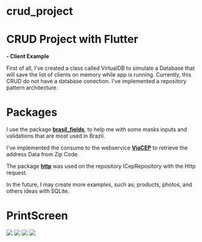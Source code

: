 # crud_project

<h1>CRUD Project with Flutter</h1>
<p><b>- Client Example</b></p>
First of all, I've created a class called VirtualDB to simulate a Database that will save the list of clients on memory while app is running. 
Currently, this CRUD do not have a database conection. 
I've implemented a repository pattern architecture.

<h1>Packages</h1>
<p>
    I use the package <a href="https://pub.dev/packages/brasil_fields"><b>brasil_fields</b></a>, to help me with some masks inputs and validations that are most used in Brazil.
</p>
    
<p>
    I've implemented the consume to the webservice <a href="https://viacep.com.br/"><b>ViaCEP</b></a> to retrieve the address Data from Zip Code. 
</p>
<p>
    The package <a href="https://pub.dev/packages/http"><b>http</b></a> was used on the repository ICepRepository with the Http request.
</p>


In the future, I may create more examples, such as; products, photos, and others ideas with SQLite.

<p>
</p>

<h1>PrintScreen</h1>
<img src="https://github.com/mattbrevis/crud_project/blob/main/images/1.jpeg?raw=true">  
<img src="https://github.com/mattbrevis/crud_project/blob/main/images/2.jpeg?raw=true">              
<img src="https://github.com/mattbrevis/crud_project/blob/main/images/3.jpeg?raw=true">
<img src="https://github.com/mattbrevis/crud_project/blob/main/images/4.jpeg?raw=true">          
